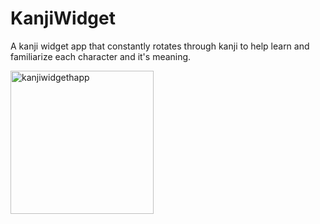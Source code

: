 # KanjiWidget
A kanji widget app that constantly rotates through kanji to help learn and familiarize each character and it's meaning.

<img width="229" alt="kanjiwidgethapp" src="https://github.com/offwhitepanda/KanjiWidget/assets/117415145/fa296bb6-9930-45a9-b952-dd2b55cd6468">
